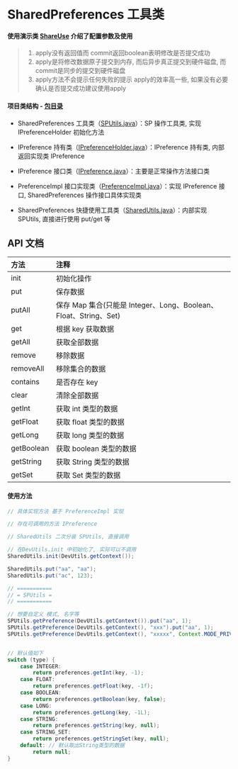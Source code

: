 # SharedPreferences 工具类

#### 使用演示类 [ShareUse](https://github.com/afkT/DevUtils/blob/master/app/src/main/java/com/dev/utils/share/ShareUse.java) 介绍了配置参数及使用

> 1. apply没有返回值而 commit返回boolean表明修改是否提交成功
> 2. apply是将修改数据原子提交到内存, 而后异步真正提交到硬件磁盘, 而commit是同步的提交到硬件磁盘
> 3. apply方法不会提示任何失败的提示 apply的效率高一些, 如果没有必要确认是否提交成功建议使用apply

#### 项目类结构 - [包目录](https://github.com/afkT/DevUtils/blob/master/lib/DevApp/src/main/java/dev/utils/app/share)

* SharedPreferences 工具类（[SPUtils.java](https://github.com/afkT/DevUtils/blob/master/lib/DevApp/src/main/java/dev/utils/app/share/SPUtils.java)）：SP 操作工具类, 实现 IPreferenceHolder 初始化方法

* IPreference 持有类（[IPreferenceHolder.java](https://github.com/afkT/DevUtils/blob/master/lib/DevApp/src/main/java/dev/utils/app/share/IPreferenceHolder.java)）：IPreference 持有类, 内部返回实现类 IPreference

* IPreference 接口类（[IPreference.java](https://github.com/afkT/DevUtils/blob/master/lib/DevApp/src/main/java/dev/utils/app/share/IPreference.java)）：主要是正常操作方法接口类

* PreferenceImpl 接口实现类（[PreferenceImpl.java](https://github.com/afkT/DevUtils/blob/master/lib/DevApp/src/main/java/dev/utils/app/share/PreferenceImpl.java)）：实现 IPreference 接口, SharedPreferences 操作接口具体实现类

* SharedPreferences 快捷使用工具类（[SharedUtils.java](https://github.com/afkT/DevUtils/blob/master/lib/DevApp/src/main/java/dev/utils/app/share/SharedUtils.java)）：内部实现 SPUtils, 直接进行使用 put/get 等

## API 文档

| 方法 | 注释 |
| :- | :- |
| init | 初始化操作 |
| put | 保存数据 |
| putAll | 保存 Map 集合(只能是 Integer、Long、Boolean、Float、String、Set) |
| get | 根据 key 获取数据 |
| getAll | 获取全部数据 |
| remove | 移除数据 |
| removeAll | 移除集合的数据 |
| contains | 是否存在 key |
| clear | 清除全部数据 |
| getInt | 获取 int 类型的数据 |
| getFloat | 获取 float 类型的数据 |
| getLong | 获取 long 类型的数据 |
| getBoolean | 获取 boolean 类型的数据 |
| getString | 获取 String 类型的数据 |
| getSet | 获取 Set 类型的数据 |

#### 使用方法
```java
// 具体实现方法 基于 PreferenceImpl 实现

// 存在可调用的方法 IPreference

// SharedUtils 二次分装 SPUtils, 直接调用

// 在DevUtils.init 中初始化了, 实际可以不调用
SharedUtils.init(DevUtils.getContext());

SharedUtils.put("aa", "aa");
SharedUtils.put("ac", 123);

// ===========
// = SPUtils =
// ===========

// 想要自定义 模式, 名字等
SPUtils.getPreference(DevUtils.getContext()).put("aa", 1);
SPUtils.getPreference(DevUtils.getContext(), "xxx").put("aa", 1);
SPUtils.getPreference(DevUtils.getContext(), "xxxxx", Context.MODE_PRIVATE).put("aa", 1);


// 默认值如下
switch (type) {
    case INTEGER:
        return preferences.getInt(key, -1);
    case FLOAT:
        return preferences.getFloat(key, -1f);
    case BOOLEAN:
        return preferences.getBoolean(key, false);
    case LONG:
        return preferences.getLong(key, -1L);
    case STRING:
        return preferences.getString(key, null);
    case STRING_SET:
        return preferences.getStringSet(key, null);
    default: // 默认取出String类型的数据
        return null;
}
```